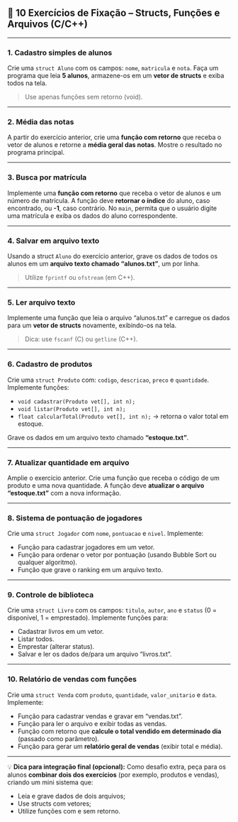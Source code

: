 

## 🧠 **10 Exercícios de Fixação – Structs, Funções e Arquivos (C/C++)**

---

### **1. Cadastro simples de alunos**

Crie uma `struct Aluno` com os campos: `nome`, `matricula` e `nota`.
Faça um programa que leia **5 alunos**, armazene-os em um **vetor de structs** e exiba todos na tela.

> Use apenas funções sem retorno (void).

---

### **2. Média das notas**

A partir do exercício anterior, crie uma **função com retorno** que receba o vetor de alunos e retorne a **média geral das notas**.
Mostre o resultado no programa principal.

---

### **3. Busca por matrícula**

Implemente uma **função com retorno** que receba o vetor de alunos e um número de matrícula.
A função deve **retornar o índice** do aluno, caso encontrado, ou **-1**, caso contrário.
No `main`, permita que o usuário digite uma matrícula e exiba os dados do aluno correspondente.

---

### **4. Salvar em arquivo texto**

Usando a struct `Aluno` do exercício anterior, grave os dados de todos os alunos em um **arquivo texto chamado “alunos.txt”**, um por linha.

> Utilize `fprintf` ou `ofstream` (em C++).

---

### **5. Ler arquivo texto**

Implemente uma função que leia o arquivo “alunos.txt” e carregue os dados para um **vetor de structs** novamente, exibindo-os na tela.

> Dica: use `fscanf` (C) ou `getline` (C++).

---

### **6. Cadastro de produtos**

Crie uma `struct Produto` com: `codigo`, `descricao`, `preco` e `quantidade`.
Implemente funções:

* `void cadastrar(Produto vet[], int n);`
* `void listar(Produto vet[], int n);`
* `float calcularTotal(Produto vet[], int n);` → retorna o valor total em estoque.

Grave os dados em um arquivo texto chamado **“estoque.txt”**.

---

### **7. Atualizar quantidade em arquivo**

Amplie o exercício anterior.
Crie uma função que receba o código de um produto e uma nova quantidade.
A função deve **atualizar o arquivo “estoque.txt”** com a nova informação.

---

### **8. Sistema de pontuação de jogadores**

Crie uma `struct Jogador` com `nome`, `pontuacao` e `nivel`.
Implemente:

* Função para cadastrar jogadores em um vetor.
* Função para ordenar o vetor por pontuação (usando Bubble Sort ou qualquer algoritmo).
* Função que grave o ranking em um arquivo texto.

---

### **9. Controle de biblioteca**

Crie uma `struct Livro` com os campos: `titulo`, `autor`, `ano` e `status` (0 = disponível, 1 = emprestado).
Implemente funções para:

* Cadastrar livros em um vetor.
* Listar todos.
* Emprestar (alterar status).
* Salvar e ler os dados de/para um arquivo “livros.txt”.

---

### **10. Relatório de vendas com funções**

Crie uma `struct Venda` com `produto`, `quantidade`, `valor_unitario` e `data`.
Implemente:

* Função para cadastrar vendas e gravar em “vendas.txt”.
* Função para ler o arquivo e exibir todas as vendas.
* Função com retorno que **calcule o total vendido em determinado dia** (passado como parâmetro).
* Função para gerar um **relatório geral de vendas** (exibir total e média).

---

💡 **Dica para integração final (opcional):**
Como desafio extra, peça para os alunos **combinar dois dos exercícios** (por exemplo, produtos e vendas), criando um mini sistema que:

* Leia e grave dados de dois arquivos;
* Use structs com vetores;
* Utilize funções com e sem retorno.

